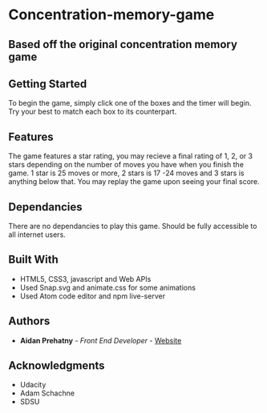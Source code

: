 # Concentration-memory-game
## Based off the original concentration memory game

## Getting Started

To begin the game, simply click one of the boxes and the timer will begin. Try your best to match each box to its counterpart.

## Features

The game features a star rating, you may recieve a final rating of 1, 2, or 3 stars depending on the number of moves you have when
you finish the game. 1 star is 25 moves or more, 2 stars is 17 -24 moves and 3 stars is anything below that. 
You may replay the game upon seeing your final score.

## Dependancies
There are no dependancies to play this game. Should be fully accessible to all internet users.
## Built With

* HTML5, CSS3, javascript and Web APIs
* Used Snap.svg and animate.css for some animations
* Used Atom code editor and npm live-server

## Authors

* **Aidan Prehatny** - *Front End Developer* - [Website](https://aidanprehatny.com)

## Acknowledgments

* Udacity
* Adam Schachne
* SDSU
